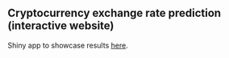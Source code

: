 ## Cryptocurrency exchange rate prediction (interactive website) 
Shiny app to showcase results [here](https://yeniuma.shinyapps.io/Thesis_project/).
